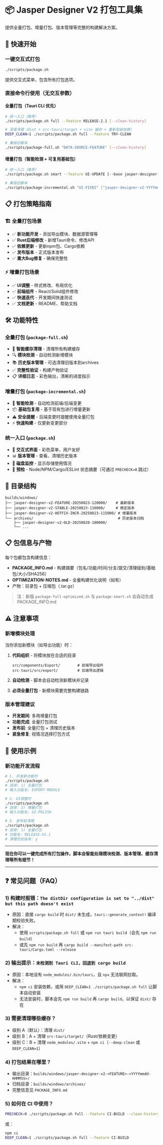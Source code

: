 # 📦 Jasper Designer V2 打包工具集

提供全量打包、增量打包、版本管理等完整的构建解决方案。

## 🚀 快速开始

### 一键交互式打包
```bash
./scripts/package.sh
```
提供交互式菜单，包含所有打包选项。

### 直接命令行使用（无交互参数）

#### 全量打包（Tauri CLI 优先）
```bash
# 统一入口（推荐）
./scripts/package.sh full --feature RELEASE-2.1 [--clean-history]

# 深度清理（dist + src-tauri/target + vite 缓存 + 重新安装依赖）
DEEP_CLEAN=1 ./scripts/package.sh full --feature TRY-CLEAN

# 兼容旧脚本
./scripts/package-full.sh "DATA-SOURCE-FEATURE" [--clean-history]
```

#### 增量打包（智能检测 + 可复用基础包）
```bash
# 统一入口（推荐）
./scripts/package.sh smart --feature UI-UPDATE [--base jasper-designer-v2-YYYYmmdd-HHMMSS]

# 兼容旧脚本
./scripts/package-incremental.sh "UI-FIXES" ["jasper-designer-v2-YYYYmmdd-HHMMSS"]
```

## 📋 打包策略指南

### 🏗️ 全量打包场景
- ✅ **新功能开发** - 添加导出模块、数据源管理等
- ✅ **Rust后端修改** - 新增Tauri命令、修改API
- ✅ **依赖更新** - 更新npm包、Cargo依赖
- ✅ **发布版本** - 正式版本发布
- ✅ **重大Bug修复** - 确保完整性

### ⚡ 增量打包场景  
- ✅ **UI调整** - 样式修改、布局优化
- ✅ **前端组件** - React/Solid组件修改
- ✅ **快速迭代** - 开发期间快速测试
- ✅ **文档更新** - README、帮助文档

## 🛠️ 功能特性

### 全量打包 (`package-full.sh`)
- 🧹 **智能缓存清理** - 清理所有构建缓存
- 🔍 **模块检测** - 自动检测新增模块
- 📚 **历史版本管理** - 可选清理旧版本到archives
- ✅ **完整性验证** - 构建产物验证
- 📋 **详细日志** - 彩色输出，清晰的进度指示

### 增量打包 (`package-incremental.sh`)
- 🎯 **智能检测** - 自动检测前端/后端变更
- 📦 **基础包复用** - 基于现有包进行增量更新
- ⚠️ **安全提醒** - 后端变更时提醒使用全量打包
- ⚡ **快速构建** - 仅更新变更部分

### 统一入口 (`package.sh`)
- 🎨 **交互式界面** - 彩色菜单，用户友好
- 📊 **版本管理** - 查看、清理历史版本
- 💾 **磁盘监控** - 显示存储使用情况
- 🧪 **预检** - Node/NPM/Cargo/ESLint 状态摘要（可通过 `PRECHECK=0` 跳过）

## 📁 目录结构

```
builds/windows/
├── jasper-designer-v2-FEATURE-20250823-120000/    # 最新版本
├── jasper-designer-v2-STABLE-20250823-110000/     # 稳定版本  
├── jasper-designer-v2-HOTFIX-INCR-20250823-115000/ # 增量版本
└── archives/                                       # 历史版本归档
    ├── jasper-designer-v2-OLD-20250820-100000/
    └── ...
```

## 📋 包信息与产物

每个包都包含构建信息：

- **PACKAGE_INFO.md** - 构建摘要（包名/功能/时间/分支/提交/清理级别/基础包/大小/SHA256）
- **OPTIMIZATION-NOTES.md** - 全量构建优化说明（如有）
- 产物：目录包 + 压缩包（.tar.gz）

> 注：新版 `package-full-optimized.sh` 与 `package-smart.sh` 会自动生成 PACKAGE_INFO.md

## ⚠️ 注意事项

### 新增模块处理
当你添加新模块（如导出功能）时：

1. **代码组织** - 将模块放在合适的目录
   ```
   src/components/Export/        # 前端导出组件
   src-tauri/src/export/         # 后端导出逻辑
   ```

2. **自动检测** - 脚本会自动检测新模块并记录

3. **必须全量打包** - 新模块需要完整构建链路

### 版本管理建议

- **开发期间**: 多用增量打包
- **功能完成**: 全量打包测试  
- **发布前**: 全量打包 + 清理历史版本
- **紧急修复**: 视情况选择打包方式

## 🎯 使用示例

### 新功能开发流程
```bash
# 1. 开发新功能时
./scripts/package.sh
# 选择: 1) 全量打包
# 输入功能名: EXPORT-MODULE

# 2. UI调整时
./scripts/package.sh  
# 选择: 2) 增量打包
# 输入功能名: UI-POLISH

# 3. 发布前清理
./scripts/package.sh
# 选择: 1) 全量打包
# 功能名: RELEASE-V2.1
# 清理历史版本: y
```

---

**现在你可以一键完成所有打包操作，脚本会智能处理模块检测、版本管理、缓存清理等所有细节！**

---

## ❓ 常见问题（FAQ）

### 1) 构建时报错：`The distDir configuration is set to "../dist" but this path doesn't exist`
- 原因：直接 `cargo build` 时 `dist/` 未生成，`tauri::generate_context!` 编译期校验失败。
- 解决：
  - 使用 `scripts/package.sh full` 或 `npm run tauri build`（会先 `npm run build`）
  - 或先 `npm run build` 再 `cargo build --manifest-path src-tauri/Cargo.toml --release`

### 2) 输出提示：`未检测到 Tauri CLI，回退到 cargo build`
- 原因：本地没有 `node_modules/.bin/tauri`，且 `npx` 无法联网拉取。
- 解决：
  - `npm ci` 安装依赖，或用 `DEEP_CLEAN=1 ./scripts/package.sh full` 让脚本自动安装
  - 无法安装时，脚本会先 `npm run build` 再 `cargo build`，以保证 `dist/` 存在

### 3) 需要清理哪些缓存？
- 级别 A（默认）：清理 `dist/`
- 级别 B：A + 清理 `src-tauri/target/`（Rust/依赖变更）
- 级别 C：B + 清理 `node_modules/.vite` + `npm ci`（`--deep-clean` 或 `DEEP_CLEAN=1`）

### 4) 打包结果在哪里？
- 输出目录：`builds/windows/jasper-designer-v2-<FEATURE>-<YYYYmmdd-HHMMSS>/`
- 归档目录：`builds/windows/archives/`
- 完整信息见 `PACKAGE_INFO.md`

### 5) 如何在 CI 中使用？
```bash
PRECHECK=0 ./scripts/package.sh full --feature CI-BUILD --clean-history
```
或：
```bash
npm ci
DEEP_CLEAN=1 ./scripts/package.sh full --feature CI-BUILD
```
